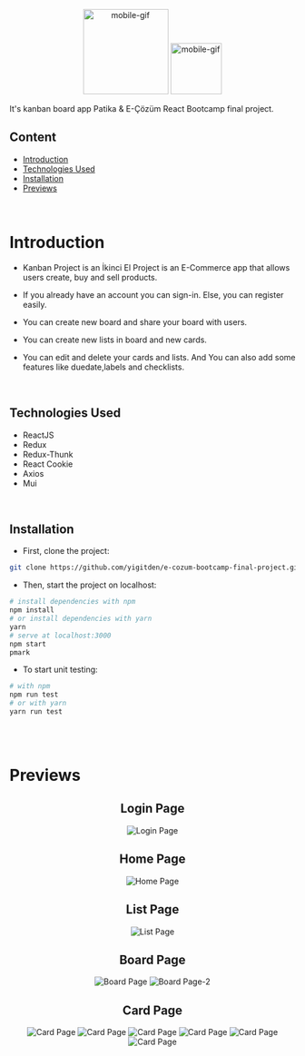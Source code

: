 <p align="center">
 
<img src="previews/ecozum.jpeg" alt="mobile-gif" width="150"/>
<img src="previews/Patika-Logo.png" alt="mobile-gif" width="90"/>
</p>

It's kanban board app Patika & E-Çözüm React Bootcamp final project.

 

## Content

- [Introduction](#introduction)
- [Technologies Used](#technologies-used)
- [Installation](#installation)
- [Previews](#previews) 

<br>

# Introduction

- Kanban Project is an 
İkinci El Project is an E-Commerce app that allows users create, buy and sell products.

- If you already have an account you can sign-in. Else, you can register easily.
- You can create new board and share your board with users.
- You can create new lists in board and new cards.
- You can edit and delete your cards and lists. And You can also add some features like duedate,labels and checklists.
 

<br>

## Technologies Used

- ReactJS
- Redux
- Redux-Thunk
- React Cookie
- Axios
- Mui

<br>

## Installation

- First, clone the project:

```sh
git clone https://github.com/yigitden/e-cozum-bootcamp-final-project.git
```

- Then, start the project on localhost:

```bash
# install dependencies with npm
npm install
# or install dependencies with yarn
yarn
# serve at localhost:3000
npm start
pmark
```

- To start unit testing:

```bash
# with npm
npm run test
# or with yarn
yarn run test
```

<br>
<br>

# Previews

<center>

## Login Page

![Login Page](previews/loginpage.png)

## Home Page

![Home Page](previews/homepage.png)

## List Page

![List Page](previews/listpage.png)

## Board Page

![Board Page](previews/BOARBOARD.png)
![Board Page-2](previews/boardpage.png)

##  Card Page

![Card Page](previews/CARDS.PNG)
![Card Page](previews/cardpage.png)
![Card Page](previews/CHECKLIST.png)
![Card Page](previews/COMMENTPAGE.png)
![Card Page](previews/editedboard.png)
![Card Page](previews/memberarea.png)